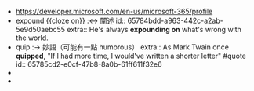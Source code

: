 - https://developer.microsoft.com/en-us/microsoft-365/profile
- expound {{cloze on}}  :<-> 闡述
  id:: 65784bdd-a963-442c-a2ab-5e9d50aebc55
  extra:: He's always **expounding on** what's wrong with the world.
- quip :-> 妙語（可能有一點 humorous）
  extra:: As Mark Twain once **quipped**, "If I had more time, I would've written a shorter letter" #quote
  id:: 65785cd2-e0cf-47b8-8a0b-61ff611f32e6
-
-